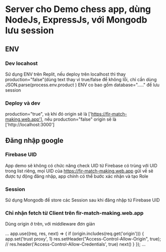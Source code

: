 # Server cho Demo chess app, dùng NodeJs, ExpressJs, với Mongodb lưu session
## ENV
### Dev locahost
Sử dụng ENV trên Replit, nếu deploy trên localhost thì thay production="false"(dùng text thay vì true/false để không lỗi, chỉ cần dùng JSON.parse(process.env.product )
ENV co bao gồm database="....." để lưu session
### Deploy và dev
production="true", và khi đó origin sẽ là ['https://fir-match-making.web.app'], nếu production="false" origin sẽ là ['http://localhost:3000']
## Đăng nhập google
### Firebase UID
App demo sẽ không có chức năng check UID từ Firebase có trùng với UID trong list riêng, mọi UID của https://fir-match-making.web.app gửi về sẽ được tự động đăng nhập, app chính có thể bước xác nhận và tạo Role
### Session
Sử dụng Mongodb để store các Session sau khi đăng nhập từ Firebase UID
### Chỉ nhận fetch từ Client trên fir-match-making.web.app
Dùng origin ở trên, với middleware đơn giản

...
app.use((req, res, next) => {
    if (origin.includes(req.get('origin'))) {
        app.set('trust proxy', 1)
        res.setHeader("Access-Control-Allow-Origin", true);
        // res.header('Access-Control-Allow-Credentials', true)
        next()
    }
});
...
